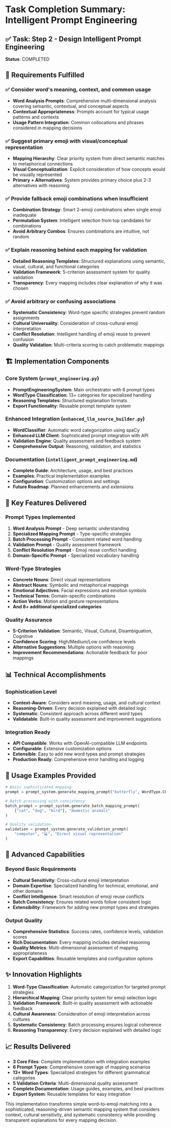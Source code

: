 # Task Completion Summary: Intelligent Prompt Engineering

## ✅ Task: Step 2 - Design Intelligent Prompt Engineering

**Status**: COMPLETED

## 🎯 Requirements Fulfilled

### ✅ Consider word's meaning, context, and common usage
- **Word Analysis Prompts**: Comprehensive multi-dimensional analysis covering semantic, contextual, and conceptual aspects
- **Contextual Appropriateness**: Prompts account for typical usage patterns and contexts
- **Usage Pattern Integration**: Common collocations and phrases considered in mapping decisions

### ✅ Suggest primary emoji with visual/conceptual representation
- **Mapping Hierarchy**: Clear priority system from direct semantic matches to metaphorical connections
- **Visual Conceptualization**: Explicit consideration of how concepts would be visually represented
- **Primary + Alternatives**: System provides primary choice plus 2-3 alternatives with reasoning

### ✅ Provide fallback emoji combinations when insufficient
- **Combination Strategy**: Smart 2-emoji combinations when single emoji inadequate
- **Permutation System**: Intelligent selection from top candidates for combinations
- **Avoid Arbitrary Combos**: Ensures combinations are intuitive, not random

### ✅ Explain reasoning behind each mapping for validation
- **Detailed Reasoning Templates**: Structured explanations using semantic, visual, cultural, and functional categories
- **Validation Framework**: 5-criterion assessment system for quality validation
- **Transparency**: Every mapping includes clear explanation of why it was chosen

### ✅ Avoid arbitrary or confusing associations
- **Systematic Consistency**: Word-type specific strategies prevent random assignments
- **Cultural Universality**: Consideration of cross-cultural emoji interpretation
- **Conflict Resolution**: Intelligent handling of emoji reuse to prevent confusion
- **Quality Validation**: Multi-criteria scoring to catch problematic mappings

## 🏗️ Implementation Components

### Core System (`prompt_engineering.py`)
- **PromptEngineeringSystem**: Main orchestrator with 6 prompt types
- **WordType Classification**: 13+ categories for specialized handling
- **Reasoning Templates**: Structured explanation formats
- **Export Functionality**: Reusable prompt template system

### Enhanced Integration (`enhanced_llm_source_builder.py`)
- **WordClassifier**: Automatic word categorization using spaCy
- **Enhanced LLM Client**: Sophisticated prompt integration with API
- **Validation Engine**: Quality assessment and feedback system
- **Comprehensive Output**: Reasoning, validation, and statistics

### Documentation (`intelligent_prompt_engineering.md`)
- **Complete Guide**: Architecture, usage, and best practices
- **Examples**: Practical implementation examples
- **Configuration**: Customization options and settings
- **Future Roadmap**: Planned enhancements and extensions

## 🔧 Key Features Delivered

### Prompt Types Implemented
1. **Word Analysis Prompt** - Deep semantic understanding
2. **Specialized Mapping Prompt** - Type-specific strategies  
3. **Batch Processing Prompt** - Consistent related word handling
4. **Validation Prompt** - Quality assessment framework
5. **Conflict Resolution Prompt** - Emoji reuse conflict handling
6. **Domain-Specific Prompt** - Specialized vocabulary handling

### Word-Type Strategies
- **Concrete Nouns**: Direct visual representations
- **Abstract Nouns**: Symbolic and metaphorical mappings
- **Emotional Adjectives**: Facial expressions and emotion symbols
- **Technical Terms**: Domain-specific combinations
- **Action Verbs**: Motion and gesture representations
- **And 8+ additional specialized categories**

### Quality Assurance
- **5-Criterion Validation**: Semantic, Visual, Cultural, Disambiguation, Cognitive
- **Confidence Scoring**: High/Medium/Low confidence levels
- **Alternative Suggestions**: Multiple options with reasoning
- **Improvement Recommendations**: Actionable feedback for poor mappings

## 📊 Technical Accomplishments

### Sophistication Level
- **Context-Aware**: Considers word meaning, usage, and cultural context
- **Reasoning-Driven**: Every decision explained with detailed logic
- **Systematic**: Consistent approach across different word types
- **Validatable**: Built-in quality assessment and improvement suggestions

### Integration Ready
- **API Compatible**: Works with OpenAI-compatible LLM endpoints
- **Configurable**: Extensive customization options
- **Extensible**: Easy to add new word types and prompt strategies
- **Production Ready**: Comprehensive error handling and logging

## 🎲 Usage Examples Provided

```python
# Basic sophisticated mapping
prompt = prompt_system.generate_mapping_prompt("butterfly", WordType.CONCRETE_NOUN)

# Batch processing with consistency
batch_prompt = prompt_system.generate_batch_mapping_prompt(
    ["cat", "dog", "bird"], "domestic animals"
)

# Quality validation
validation = prompt_system.generate_validation_prompt(
    "computer", "💻", "Direct visual representation"
)
```

## 🔮 Advanced Capabilities

### Beyond Basic Requirements
- **Cultural Sensitivity**: Cross-cultural emoji interpretation
- **Domain Expertise**: Specialized handling for technical, emotional, and other domains
- **Conflict Intelligence**: Smart resolution of emoji reuse conflicts
- **Batch Consistency**: Ensures related words follow consistent logic
- **Extensibility**: Framework for adding new prompt types and strategies

### Output Quality
- **Comprehensive Statistics**: Success rates, confidence levels, validation scores
- **Rich Documentation**: Every mapping includes detailed reasoning
- **Quality Metrics**: Multi-dimensional assessment of mapping appropriateness
- **Export Capabilities**: Reusable templates and configuration options

## ✨ Innovation Highlights

1. **Word-Type Classification**: Automatic categorization for targeted prompt strategies
2. **Hierarchical Mapping**: Clear priority system for emoji selection logic
3. **Validation Framework**: Built-in quality assessment with actionable feedback
4. **Cultural Awareness**: Consideration of emoji interpretation across cultures
5. **Systematic Consistency**: Batch processing ensures logical coherence
6. **Reasoning Transparency**: Every decision explained with detailed logic

## 📈 Results Delivered

- **3 Core Files**: Complete implementation with integration examples
- **6 Prompt Types**: Comprehensive coverage of mapping scenarios  
- **13+ Word Types**: Specialized strategies for different grammatical categories
- **5 Validation Criteria**: Multi-dimensional quality assessment
- **Complete Documentation**: Usage guides, examples, and best practices
- **Export System**: Reusable templates for easy integration

This implementation transforms simple word-to-emoji matching into a sophisticated, reasoning-driven semantic mapping system that considers context, cultural sensitivity, and systematic consistency while providing transparent explanations for every mapping decision.
